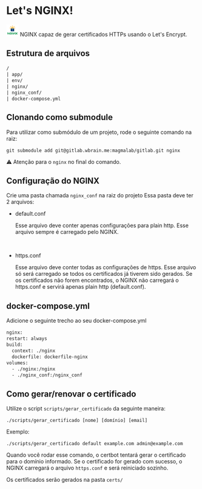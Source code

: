  # Let's NGINX!

<img src="lets-nginx.png" width="32px">
NGINX capaz de gerar certificados HTTPs usando o Let's Encrypt.


## Estrutura de arquivos
```
/
| app/
| env/
| nginx/
| nginx_conf/
| docker-compose.yml
```


## Clonando como submodule
Para utilizar como submódulo de um projeto, rode o seguinte comando na raiz:
```
git submodule add git@gitlab.wbrain.me:magmalab/gitlab.git nginx
```
⚠ Atenção para o `nginx` no final do comando.


## Configuração do NGINX
Crie uma pasta chamada `nginx_conf` na raiz do projeto Essa pasta deve ter 2 arquivos:
  - default.conf

    Esse arquivo deve conter apenas configurações para plain http. Esse arquivo sempre é carregado pelo NGINX.
<br>

  - https.conf

    Esse arquivo deve conter todas as configurações de https. Esse arquivo só será carregado se todos os certificados já tiverem sido gerados. Se os certificados não forem encontrados, o NGINX não carregará o https.conf e servirá apenas plain http (default.conf).


## docker-compose.yml
Adicione o seguinte trecho ao seu docker-compose.yml
```
nginx:
restart: always
build:
  context: ./nginx
  dockerfile: dockerfile-nginx
volumes:
  - ./nginx:/nginx
  - ./nginx_conf:/nginx_conf
```


## Como gerar/renovar o certificado
Utilize o script `scripts/gerar_certificado` da seguinte maneira:
```
./scripts/gerar_certificado [nome] [domínio] [email]
```

Exemplo:
```
./scripts/gerar_certificado default example.com admin@example.com
```

Quando você rodar esse comando, o certbot tentará gerar o certificado para o domínio informado. Se o certificado for gerado com sucesso, o NGINX carregará o arquivo `https.conf` e será reiniciado sozinho.


Os certificados serão gerados na pasta `certs/`
